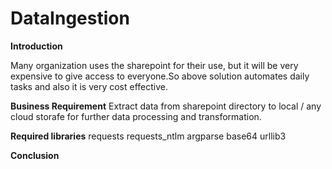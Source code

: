 # DataIngestion
**Introduction**

Many organization uses the sharepoint for their use, but it will be very expensive to give access to everyone.So above solution automates daily tasks and also it is very cost effective. 

**Business Requirement**
Extract data from sharepoint directory to local / any cloud storafe for further data processing and transformation.

**Required libraries**
requests
requests_ntlm
argparse
base64
urllib3


**Conclusion**
